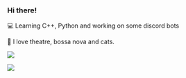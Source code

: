 ### Hi there!

💻  Learning C++, Python and working on some discord bots 


🐣 I love theatre, bossa nova and cats.

![](https://lh6.googleusercontent.com/proxy/hPaUA5wWf2BQf0XzX2yIM-kJU8w5FRySBZTbY3xHcwBW91g8qOD0l9chW5S6KXmxC97i7wprqu9RaoEFBWasizX_INewIzn0VpkVi2_88NuOrdJ48JJG1QHg9rPTLNt8rnPdLLr1ZSM=s0-d)


<img src="https://github-readme-stats.vercel.app/api?username=golangis&&show_icons=true&title_color=00d187&icon_color=00ffff&text_color=2f7add&bg_color=151515">
